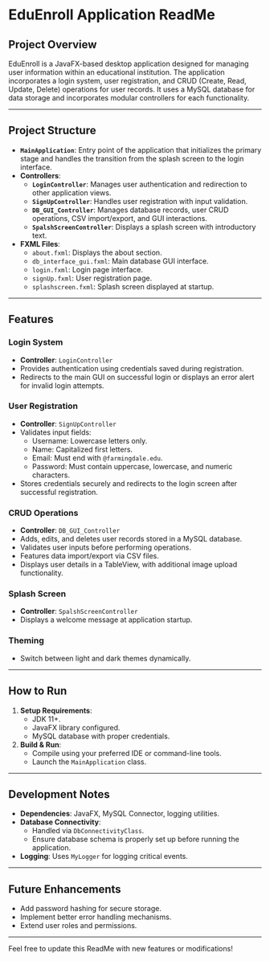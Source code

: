 # EduEnroll Application ReadMe

## Project Overview
EduEnroll is a JavaFX-based desktop application designed for managing user information within an educational institution. The application incorporates a login system, user registration, and CRUD (Create, Read, Update, Delete) operations for user records. It uses a MySQL database for data storage and incorporates modular controllers for each functionality.

---

## Project Structure
- **`MainApplication`**: Entry point of the application that initializes the primary stage and handles the transition from the splash screen to the login interface.
- **Controllers**:
  - **`LoginController`**: Manages user authentication and redirection to other application views.
  - **`SignUpController`**: Handles user registration with input validation.
  - **`DB_GUI_Controller`**: Manages database records, user CRUD operations, CSV import/export, and GUI interactions.
  - **`SpalshScreenController`**: Displays a splash screen with introductory text.
- **FXML Files**:
  - `about.fxml`: Displays the about section.
  - `db_interface_gui.fxml`: Main database GUI interface.
  - `login.fxml`: Login page interface.
  - `signUp.fxml`: User registration page.
  - `splashscreen.fxml`: Splash screen displayed at startup.

---

## Features
### Login System
- **Controller**: `LoginController`
- Provides authentication using credentials saved during registration.
- Redirects to the main GUI on successful login or displays an error alert for invalid login attempts.

### User Registration
- **Controller**: `SignUpController`
- Validates input fields:
  - Username: Lowercase letters only.
  - Name: Capitalized first letters.
  - Email: Must end with `@farmingdale.edu`.
  - Password: Must contain uppercase, lowercase, and numeric characters.
- Stores credentials securely and redirects to the login screen after successful registration.

### CRUD Operations
- **Controller**: `DB_GUI_Controller`
- Adds, edits, and deletes user records stored in a MySQL database.
- Validates user inputs before performing operations.
- Features data import/export via CSV files.
- Displays user details in a TableView, with additional image upload functionality.

### Splash Screen
- **Controller**: `SpalshScreenController`
- Displays a welcome message at application startup.

### Theming
- Switch between light and dark themes dynamically.

---

## How to Run
1. **Setup Requirements**:
   - JDK 11+.
   - JavaFX library configured.
   - MySQL database with proper credentials.
2. **Build & Run**:
   - Compile using your preferred IDE or command-line tools.
   - Launch the `MainApplication` class.

---

## Development Notes
- **Dependencies**: JavaFX, MySQL Connector, logging utilities.
- **Database Connectivity**:
  - Handled via `DbConnectivityClass`.
  - Ensure database schema is properly set up before running the application.
- **Logging**: Uses `MyLogger` for logging critical events.

---

## Future Enhancements
- Add password hashing for secure storage.
- Implement better error handling mechanisms.
- Extend user roles and permissions.

---

Feel free to update this ReadMe with new features or modifications!
